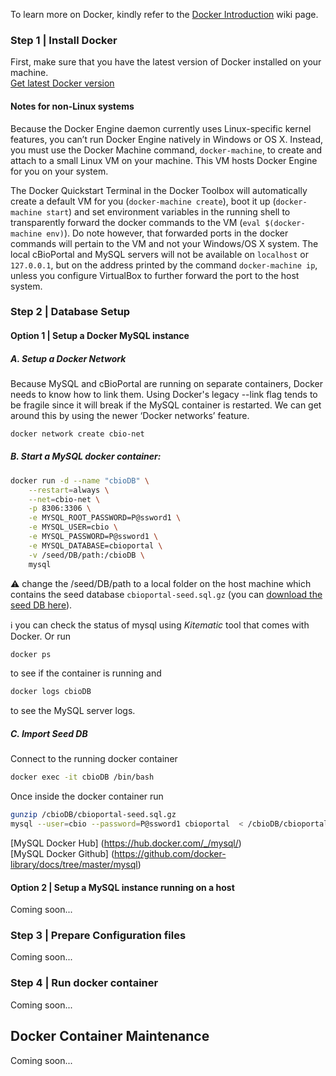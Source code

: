 To learn more on Docker, kindly refer to the [Docker Introduction](Docker-Introduction.md) wiki page.

### Step 1 | Install Docker

First, make sure that you have the latest version of Docker installed on your machine.    
[Get latest Docker version](https://www.docker.com)

#### Notes for non-Linux systems ####

Because the Docker Engine daemon currently uses Linux-specific kernel features, you can’t run Docker Engine natively in Windows or OS X. Instead, you must use the Docker Machine command, `docker-machine`, to create and attach to a small Linux VM on your machine. This VM hosts Docker Engine for you on your system.

The Docker Quickstart Terminal in the Docker Toolbox will automatically create a default VM for you (`docker-machine create`), boot it up (`docker-machine start`) and set environment variables in the running shell to transparently forward the docker commands to the VM (`eval $(docker-machine env)`). Do note however, that forwarded ports in the docker commands will pertain to the VM and not your Windows/OS X system. The local cBioPortal and MySQL servers will not be available on `localhost` or `127.0.0.1`, but on the address printed by the command `docker-machine ip`, unless you configure VirtualBox to further forward the port to the host system.

### Step 2 | Database Setup

#### Option 1 | Setup a Docker MySQL instance

##### A. Setup a Docker Network

Because MySQL and cBioPortal are running on separate containers, Docker needs to know how to link them. Using Docker's legacy --link flag tends to be fragile since it will break if the MySQL container is restarted. We can get around this by using the newer ‘Docker networks’ feature.

```bash
docker network create cbio-net
```

##### B. Start a MySQL docker container:

```bash
docker run -d --name "cbioDB" \
	--restart=always \
	--net=cbio-net \
	-p 8306:3306 \
	-e MYSQL_ROOT_PASSWORD=P@ssword1 \
	-e MYSQL_USER=cbio \
	-e MYSQL_PASSWORD=P@ssword1 \
	-e MYSQL_DATABASE=cbioportal \
	-v /seed/DB/path:/cbioDB \
	mysql
```
:warning: change the /seed/DB/path to a local folder on the host machine which contains the seed database `cbioportal-seed.sql.gz` (you can [download the seed DB here](Downloads.md#seed-database)). 

:information_source: you can check the status of mysql using *Kitematic* tool that comes with Docker. Or run
```bash
docker ps
```
to see if the container is running and
```bash
docker logs cbioDB
```
to see the MySQL server logs.

##### C. Import Seed DB

Connect to the running docker container

```bash
docker exec -it cbioDB /bin/bash
```

Once inside the docker container run

```bash
gunzip /cbioDB/cbioportal-seed.sql.gz
mysql --user=cbio --password=P@ssword1 cbioportal  < /cbioDB/cbioportal-seed.sql
```

[MySQL Docker Hub] (https://hub.docker.com/_/mysql/)    
[MySQL Docker Github] (https://github.com/docker-library/docs/tree/master/mysql)

#### Option 2 | Setup a MySQL instance running on a host

Coming soon...

### Step 3 | Prepare Configuration files

Coming soon...

### Step 4 | Run docker container

Coming soon...

## Docker Container Maintenance

Coming soon...